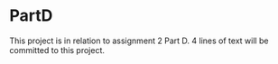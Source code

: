 # PartD
This project is in relation to assignment 2 Part D.
4 lines of text will be committed to this project.
